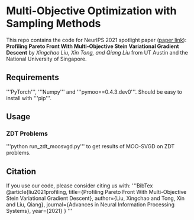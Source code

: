 # Multi-Objective Optimization with Sampling Methods
This repo contains the code for NeurIPS 2021 spotlight paper ([paper link](https://proceedings.neurips.cc/paper/2021/hash/7bb16972da003e87724f048d76b7e0e1-Abstract.html)): 
**Profiling Pareto Front With Multi-Objective Stein Variational Gradient Descent**
by *Xingchao Liu, Xin Tong, and Qiang Liu* from UT Austin and the National University of Singapore.

## Requirements
'''PyTorch''', '''Numpy''' and '''pymoo==0.4.3.dev0'''. Should be easy to install with '''pip'''.

## Usage

### ZDT Problems
'''python run_zdt_moosvgd.py''' to get results of MOO-SVGD on ZDT problems.

## Citation
If you use our code, please consider citing us with:
'''BibTex
@article{liu2021profiling,
  title={Profiling Pareto Front With Multi-Objective Stein Variational Gradient Descent},
  author={Liu, Xingchao and Tong, Xin and Liu, Qiang},
  journal={Advances in Neural Information Processing Systems},
  year={2021}
}
'''
